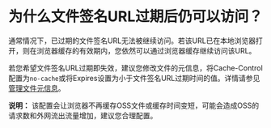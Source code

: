 # 为什么文件签名URL过期后仍可以访问？

通常情况下，已过期的文件签名URL无法被继续访问。若该URL已在本地浏览器打开，则在浏览器缓存的有效期内，您依然可以通过浏览器缓存继续访问该URL。

若您希望文件签名URL过期即失效，建议您修改文件的元信息，将Cache-Control配置为`no-cache`或将Expires设置为小于文件签名URL过期时间的值。详情请参见[管理文件元信息](/intl.zh-CN/开发指南/对象/文件（Object）/管理文件/管理文件元信息.md)。

**说明：** 该配置会让浏览器不再缓存OSS文件或缓存时间变短，可能会造成OSS的请求数和外网流出流量增加，建议您合理配置。

